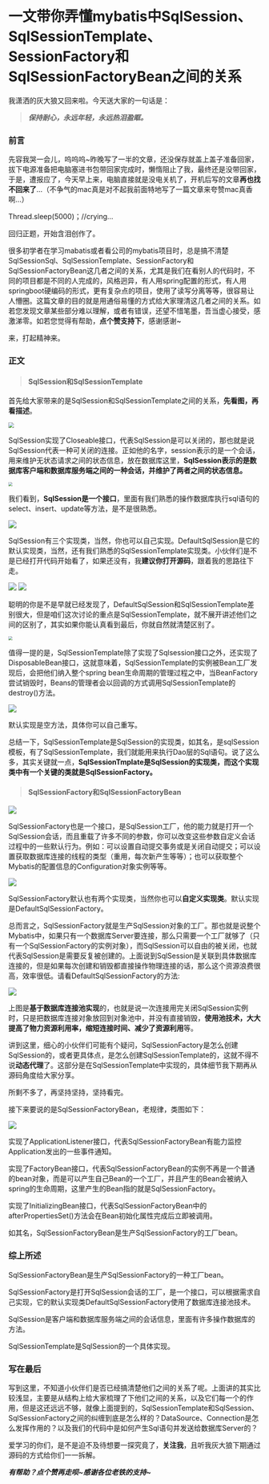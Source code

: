 # 一文带你弄懂mybatis中SqlSession、SqlSessionTemplate、SessionFactory和SqlSessionFactoryBean之间的关系

我潇洒的灰大狼又回来啦。今天送大家的一句话是：

> ***保持耐心，永远年轻，永远热泪盈眶。***

### 前言

先容我哭一会儿，呜呜呜~昨晚写了一半的文章，还没保存就盖上盖子准备回家，拔下电源准备把电脑塞进书包带回家完成时，懒惰阻止了我，最终还是没带回家，于是，遭报应了，今天早上来，电脑直接就是没电关机了，开机后写的文章**再也找不回来了**...（不争气的mac真是对不起我前面特地写了一篇文章来夸赞mac真香啊...）

Thread.sleep(5000)；//crying...

回归正题，开始含泪创作了。

很多初学者在学习mabatis或者看公司的mybatis项目时，总是搞不清楚SqlSessionSql、SqlSessionTemplate、SessionFactory和SqlSessionFactoryBean这几者之间的关系，尤其是我们在看别人的代码时，不同的项目都是不同的人完成的，风格迥异，有人用spring配置的形式，有人用springboot硬编码的形式，更有复杂点的项目，使用了读写分离等等，很容易让人懵圈。这篇文章的目的就是用通俗易懂的方式给大家理清这几者之间的关系。如若您发现文章某些部分难以理解，或者有错误，还望不惜笔墨，吾当虚心接受，感激涕零。如若您觉得有帮助，**点个赞支持下**，感谢感谢~

来，打起精神来。

### 正文

> #### SqlSession和SqlSessionTemplate

首先给大家带来的是SqlSession和SqlSessionTemplate之间的关系，**先看图，再看描述**。

<img src="https://tva1.sinaimg.cn/large/006tNbRwgy1gaoysowja9j30bw0deaak.jpg" style="zoom:67%;" />

SqlSession实现了Closeable接口，代表SqlSession是可以关闭的，那也就是说SqlSession代表一种可关闭的连接。正如他的名字，session表示的是一个会话，用来维护无状态请求之间的状态信息，放在数据库这里，**SqlSession表示的是数据库客户端和数据库服务端之间的一种会话，并维护了两者之间的状态信息。**

<img src="https://tva1.sinaimg.cn/large/006tNbRwgy1gaoz1shbcej30xa0u0q98.jpg" style="zoom:50%;" />

我们看到，**SqlSession是一个接口**，里面有我们熟悉的操作数据库执行sql语句的select、insert、update等方法，是不是很熟悉。

![](https://tva1.sinaimg.cn/large/006tNbRwly1gaoz5zbhd5j30vc054my8.jpg)

SqlSession有三个实现类，当然，你也可以自己实现。DefaultSqlSession是它的默认实现类，当然，还有我们熟悉的SqlSessionTemplate实现类。小伙伴们是不是已经打开代码开始看了，如果还没有，我**建议你打开源码**，跟着我的思路往下走。

<img src="https://tva1.sinaimg.cn/large/006tNbRwgy1gaozbd0oemj30v406smyb.jpg"  />

<img src="https://tva1.sinaimg.cn/large/006tNbRwgy1gap3i1magcj313a072ta8.jpg"  />

聪明的你是不是早就已经发现了，DefaultSqlSession和SqlSessionTemplate差别很大，但是咱们这次讨论的重点是SqlSessionTemplate，就不展开讲述他们之间的区别了，其实如果你能认真看到最后，你就自然就清楚区别了。

<img src="https://tva1.sinaimg.cn/large/006tNbRwly1gaozsa1fuwj30mu0i8wfi.jpg" style="zoom:50%;" />

值得一提的是，SqlSessionTemplate除了实现了Sqlsession接口之外，还实现了DisposableBean接口，这就意味着，SqlSessionTemplate的实例被Bean工厂发现后，会把他们纳入整个spring bean生命周期的管理过程之中，当BeanFactory尝试销毁时，Beans的管理者会以回调的方式调用SqlSessionTemplate的destroy()方法。

![](https://tva1.sinaimg.cn/large/006tNbRwly1gap00ily3zj30xi05y3z7.jpg)

默认实现是空方法，具体你可以自己重写。

总结一下，SqlSessionTemplate是SqlSession的实现类，如其名，是sqlSession模板，有了SqlSessionTemplate，我们就能用来执行Dao层的Sql语句。说了这么多，其实关键就一点，**SqlSessionTmplate是SqlSession的实现类，而这个实现类中有一个关键的类就是SqlSessionFactory。**

> #### SqlSessionFactory和SqlSessionFactoryBean

![](https://tva1.sinaimg.cn/large/006tNbRwgy1gap3les9m4j319o0kcgpl.jpg)



SqlSessionFactory也是一个接口，是SqlSession工厂，他的能力就是打开一个SqlSession会话，而且重载了许多不同的参数，你可以改变这些参数自定义会话过程中的一些默认行为。例如：可以设置自动提交事务或是关闭自动提交；可以设置获取数据库连接的线程的类型（重用，每次新产生等等）；也可以获取整个Mybatis的配置信息的Configuration对象实例等等。

![](https://tva1.sinaimg.cn/large/006tNbRwgy1gap0l4y1qtj310a03uwfa.jpg)

SqlSessionFactory默认也有两个实现类，当然你也可以**自定义实现类**。默认实现是DefaultSqlSessionFactory。

总而言之，SqlSessionFactory就是生产SqlSession对象的工厂。那也就是说整个Mybatis中，如果只有一个数据库Server要连接，那么只需要一个工厂就够了（只有一个SqlSessionFactory的实例对象），而SqlSession可以自由的被关闭，也就代表SqlSession是需要反复被创建的。上面说到SqlSession是关联到具体数据库连接的，但是如果每次创建和销毁都直接操作物理连接的话，那么这个资源浪费很高，效率很低。请看DefaultSqlSessionFactory的方法:

![](https://tva1.sinaimg.cn/large/006tNbRwgy1gap0pxi29tj31f60c0mzm.jpg)

上图是**基于数据库连接池实现**的，也就是说一次连接用完关闭SqlSession实例时，只是把数据库连接对象放回到对象池中，并没有直接销毁，**使用池技术，大大提高了物力资源利用率，缩短连接时间、减少了资源利用**等。

讲到这里，细心的小伙伴们可能有个疑问，SqlSessionFactory是怎么创建SqlSession的，或者更具体点，是怎么创建SqlSessionTemplate的，这就不得不说**动态代理**了。这部分是在SqlSessionTemplate中实现的，具体细节我下期再从源码角度给大家分享。

所剩不多了，再坚持坚持，坚持看完。

接下来要说的是SqlSessionFactoryBean，老规律，类图如下：

![](https://tva1.sinaimg.cn/large/006tNbRwly1gap3drb4qvj31620dy75h.jpg)



实现了ApplicationListener接口，代表SqlSessionFactoryBean有能力监控 Application发出的一些事件通知。

实现了FactoryBean接口，代表SqlSessionFactoryBean的实例不再是一个普通的bean对象，而是可以产生自己Bean的一个工厂，并且产生的Bean会被纳入spring的生命周期，这里产生的Bean指的就是SqlSessionFactory。

实现了InitializingBean接口，代表SqlSessionFactoryBean中的afterPropertiesSet()方法会在Bean初始化属性完成后立即被调用。

如其名，SqlSessionFactoryBean是生产SqlSessionFactory的工厂bean。

### 综上所述

SqlSessionFactoryBean是生产SqlSessionFactory的一种工厂bean。

SqlSessionFactory是打开SqlSession会话的工厂，是一个接口，可以根据需求自己实现，它的默认实现类DefaultSqlSessionFactory使用了数据库连接池技术。

SqlSession是客户端和数据库服务端之间的会话信息，里面有许多操作数据库的方法。

SqlSessionTemplate是SqlSession的一个具体实现。

### 写在最后

写到这里，不知道小伙伴们是否已经搞清楚他们之间的关系了呢。上面讲的其实比较浅显，主要是从结构上给大家梳理了下他们之间的关系，以及它们每一个的作用，但是这还远远不够，就像上面提到的，SqlSessionTemplate和SqlSession、SqlSessionFactory之间的纠缠到底是怎么样的？DataSource、Connection是怎么发挥作用的？以及我们的代码中是如何产生Sql语句并发送给数据库Server的？

爱学习的你们，是不是迫不及待想要一探究竟了，**关注我**，且听我灰大狼下期通过源码的方式给你们一一拆解。

***有帮助？点个赞再走呗~感谢各位老铁的支持~***